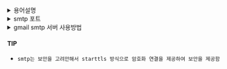 <details>
  <summary>용어설명</summary>

smtp
- `메일을 주고 받을때 사용되는 프로토콜을 구현한 서버고 정해진 규칙대로 서버에 전송하면 메일 발송해준다.`

starttls
- `암호화 안된 연결을 암호화 해주는 방법이다.`
</details>

<details>
<summary>smtp 포트</summary>

- 587 (starttls 포트)
- 465 (ssl 포트)
</details>
<details>
  <summary>gmail smtp 서버 사용방법</summary>
  
- application.yml 설정
```
spring:
    # mail 발송 속성
    mail:
        host: smtp.gmail.com
        port: 587
        username: ${EMAIL}
        password: ${APP_PASSWORD}
        properties:
            mail.smtp.auth: true
            mail.smtp.connectiontimeout: 5000
            mail.smtp.timeout: 5000
            mail.smtp.starttls.enable: true
```
- [app password 발급](https://myaccount.google.com/apppasswords?pli=1&rapt=AEjHL4M290zKbrnq4oDBuJmMONt-pQuCS6iRsdkUf3VKg-mWS4Q1B5v7rwqKdiGHM0O79tVaLu-woNAC08w5JMmwp7Z4NcCZvQDdpJqXGpKrkkYs_gr3bx8)

- gmail 계정에서 imap 사용

smtp 에러 참고
1. [에러코드 설명](https://support.google.com/a/answer/3726730?sjid=13395282913677918031-AP)
</details>

#### TIP
- `smtp는 보안을 고려안해서 starttls 방식으로 암호화 연결을 제공하여 보안을 제공함`